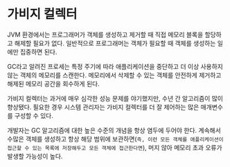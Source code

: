 # 가비지 컬렉터
JVM 환경에서는 프로그래머가 객체를 생성하고 제거할 때 직접 메모리 블록을 할당하고 해제할 필요가 없다. 일반적으로 프로그래머는 객체가 필요할 때 객체를 생성하는 일에만 집중하면 된다.

GC라고 알려진 프로세는 특정 주기에 따라 애플리케이션을 중단하고 더 이상 사용하지 않는 객체의 메모리를 스캔한다. 메모리에서 삭제할 수 있는 객체를 안전하게 제거하고 해제된 메모리 공간을 회수하게 된다.

가비지 컬렉터는 과거에 매우 심각한 성능 문제를 야기했지만, 수년 간 알고리즘이 많이 향상됐다. 필요한 경우 시스템 관리자는 가비지 컬렉터를 더 잘 제어하는 많은 매개변수를 구성할 수 있다.

개발자는 GC 알고리즘에 대한 높은 수준의 개념을 항상 염두에 두어야 한다. 계속해서 수많은 객체를 생성하고 항상 해당 범위에 보관하면(`즉, 이런 모든 객체를 애플리케이션이 접근할 수 있는 목록에 저장해두고 모든 객체에 접근한다면`), 머지 않아 메모리 초과 오류가 발생할 가능성이 높다.

